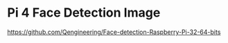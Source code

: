 # Pi 4 Face Detection Image

https://github.com/Qengineering/Face-detection-Raspberry-Pi-32-64-bits
